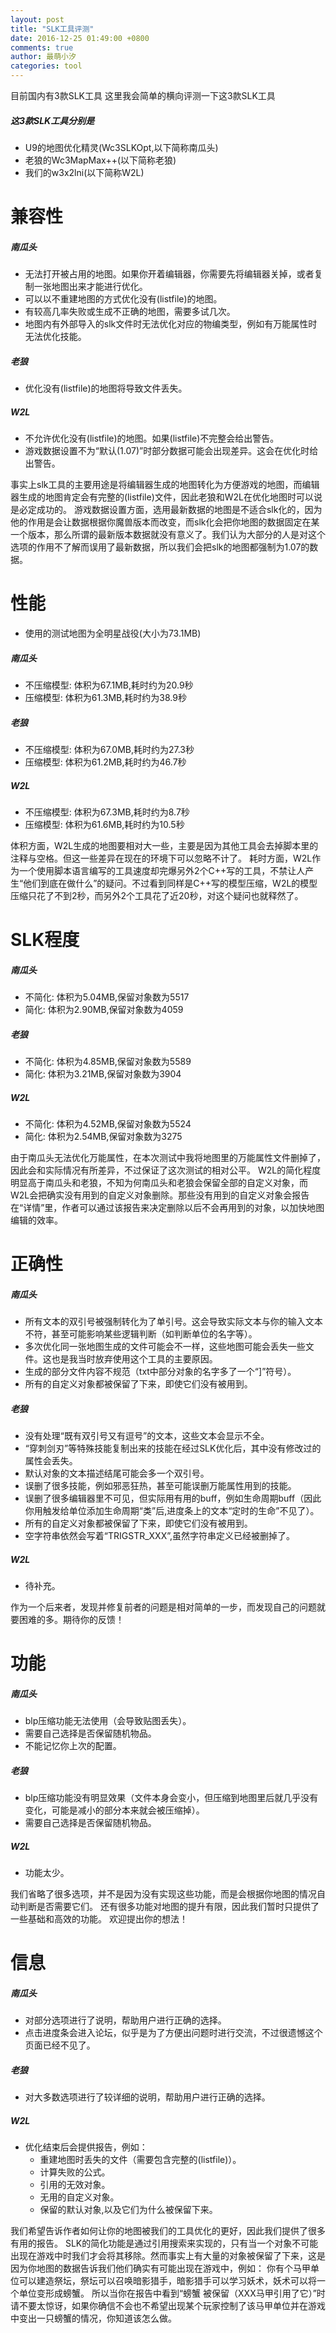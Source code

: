 ```yaml
---
layout: post
title: "SLK工具评测"
date: 2016-12-25 01:49:00 +0800
comments: true
author: 最萌小汐
categories: tool
---
```


目前国内有3款SLK工具
这里我会简单的横向评测一下这3款SLK工具

<!-- more -->

##### 这3款SLK工具分别是
* U9的地图优化精灵(Wc3SLKOpt,以下简称南瓜头)
* 老狼的Wc3MapMax++(以下简称老狼)
* 我们的w3x2lni(以下简称W2L)

# 兼容性
##### 南瓜头
* 无法打开被占用的地图。如果你开着编辑器，你需要先将编辑器关掉，或者复制一张地图出来才能进行优化。
* 可以以不重建地图的方式优化没有(listfile)的地图。
* 有较高几率失败或生成不正确的地图，需要多试几次。
* 地图内有外部导入的slk文件时无法优化对应的物编类型，例如有万能属性时无法优化技能。

##### 老狼
* 优化没有(listfile)的地图将导致文件丢失。

##### W2L
* 不允许优化没有(listfile)的地图。如果(listfile)不完整会给出警告。
* 游戏数据设置不为“默认(1.07)”时部分数据可能会出现差异。这会在优化时给出警告。

事实上slk工具的主要用途是将编辑器生成的地图转化为方便游戏的地图，而编辑器生成的地图肯定会有完整的(listfile)文件，因此老狼和W2L在优化地图时可以说是必定成功的。
游戏数据设置方面，选用最新数据的地图是不适合slk化的，因为他的作用是会让数据根据你魔兽版本而改变，而slk化会把你地图的数据固定在某一个版本，那么所谓的最新版本数据就没有意义了。我们认为大部分的人是对这个选项的作用不了解而误用了最新数据，所以我们会把slk的地图都强制为1.07的数据。

# 性能
* 使用的测试地图为全明星战役(大小为73.1MB)

##### 南瓜头
* 不压缩模型: 体积为67.1MB,耗时约为20.9秒
* 压缩模型: 体积为61.3MB,耗时约为38.9秒

##### 老狼
* 不压缩模型: 体积为67.0MB,耗时约为27.3秒
* 压缩模型: 体积为61.2MB,耗时约为46.7秒

##### W2L
* 不压缩模型: 体积为67.3MB,耗时约为8.7秒
* 压缩模型: 体积为61.6MB,耗时约为10.5秒

体积方面，W2L生成的地图要相对大一些，主要是因为其他工具会去掉脚本里的注释与空格。但这一些差异在现在的环境下可以忽略不计了。
耗时方面，W2L作为一个使用脚本语言编写的工具速度却完爆另外2个C\+\+写的工具，不禁让人产生“他们到底在做什么”的疑问。不过看到同样是C\+\+写的模型压缩，W2L的模型压缩只花了不到2秒，而另外2个工具花了近20秒，对这个疑问也就释然了。

# SLK程度
##### 南瓜头
* 不简化: 体积为5.04MB,保留对象数为5517
* 简化: 体积为2.90MB,保留对象数为4059

##### 老狼
* 不简化: 体积为4.85MB,保留对象数为5589
* 简化: 体积为3.21MB,保留对象数为3904

##### W2L
* 不简化: 体积为4.52MB,保留对象数为5524
* 简化: 体积为2.54MB,保留对象数为3275

由于南瓜头无法优化万能属性，在本次测试中我将地图里的万能属性文件删掉了，因此会和实际情况有所差异，不过保证了这次测试的相对公平。
W2L的简化程度明显高于南瓜头和老狼，不知为何南瓜头和老狼会保留全部的自定义对象，而W2L会把确实没有用到的自定义对象删除。那些没有用到的自定义对象会报告在“详情”里，作者可以通过该报告来决定删除以后不会再用到的对象，以加快地图编辑的效率。

# 正确性
##### 南瓜头
* 所有文本的双引号被强制转化为了单引号。这会导致实际文本与你的输入文本不符，甚至可能影响某些逻辑判断（如判断单位的名字等）。
* 多次优化同一张地图生成的文件可能会不一样，这些地图可能会丢失一些文件。这也是我当时放弃使用这个工具的主要原因。
* 生成的部分文件内容不规范（txt中部分对象的名字多了一个“]”符号）。
* 所有的自定义对象都被保留了下来，即使它们没有被用到。

##### 老狼
* 没有处理“既有双引号又有逗号”的文本，这些文本会显示不全。
* “穿刺剑刃”等特殊技能复制出来的技能在经过SLK优化后，其中没有修改过的属性会丢失。
* 默认对象的文本描述结尾可能会多一个双引号。
* 误删了很多技能，例如邪恶狂热，甚至可能误删万能属性用到的技能。
* 误删了很多编辑器里不可见，但实际用有用的buff，例如生命周期buff（因此你用触发给单位添加生命周期“类”后,进度条上的文本“定时的生命”不见了）。
* 所有的自定义对象都被保留了下来，即使它们没有被用到。
* 空字符串依然会写着“TRIGSTR_XXX”,虽然字符串定义已经被删掉了。

##### W2L
* 待补充。

作为一个后来者，发现并修复前者的问题是相对简单的一步，而发现自己的问题就要困难的多。期待你的反馈！

# 功能
##### 南瓜头
* blp压缩功能无法使用（会导致贴图丢失）。
* 需要自己选择是否保留随机物品。
* 不能记忆你上次的配置。

##### 老狼
* blp压缩功能没有明显效果（文件本身会变小，但压缩到地图里后就几乎没有变化，可能是减小的部分本来就会被压缩掉）。
* 需要自己选择是否保留随机物品。

##### W2L
* 功能太少。

我们省略了很多选项，并不是因为没有实现这些功能，而是会根据你地图的情况自动判断是否需要它们。
还有很多功能对地图的提升有限，因此我们暂时只提供了一些基础和高效的功能。
欢迎提出你的想法！

# 信息
##### 南瓜头
* 对部分选项进行了说明，帮助用户进行正确的选择。
* 点击进度条会进入论坛，似乎是为了方便出问题时进行交流，不过很遗憾这个页面已经不见了。

##### 老狼
* 对大多数选项进行了较详细的说明，帮助用户进行正确的选择。

##### W2L
* 优化结束后会提供报告，例如：
  * 重建地图时丢失的文件（需要包含完整的(listfile)）。
  * 计算失败的公式。
  * 引用的无效对象。
  * 无用的自定义对象。
  * 保留的默认对象,以及它们为什么被保留下来。

我们希望告诉作者如何让你的地图被我们的工具优化的更好，因此我们提供了很多有用的报告。
SLK的简化功能是通过引用搜索来实现的，只有当一个对象不可能出现在游戏中时我们才会将其移除。然而事实上有大量的对象被保留了下来，这是因为你地图的数据告诉我们他们确实有可能出现在游戏中，例如：
你有个马甲单位可以建造祭坛，祭坛可以召唤暗影猎手，暗影猎手可以学习妖术，妖术可以将一个单位变形成螃蟹。
所以当你在报告中看到“螃蟹 被保留（XXX马甲引用了它）”时请不要太惊讶，如果你确信不会也不希望出现某个玩家控制了该马甲单位并在游戏中变出一只螃蟹的情况，你知道该怎么做。